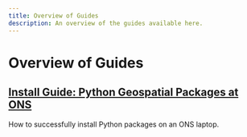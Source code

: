 ```yaml
---
title: Overview of Guides
description: An overview of the guides available here. 
---
```


# Overview of Guides

## [Install Guide: Python Geospatial Packages at ONS](/docs/guides/python_install)
How to successfully install Python packages on an ONS laptop.











